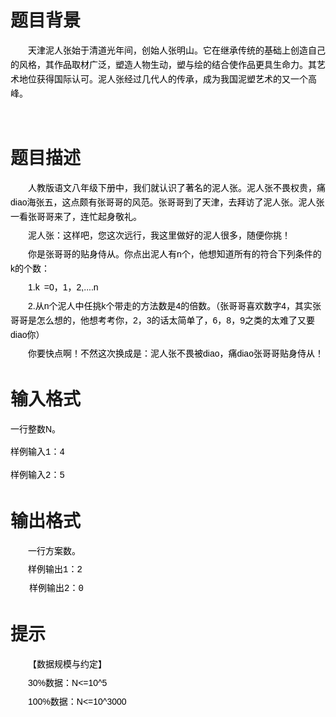 # 

 
 # 题目背景 
<p style="margin: 7px 0px; padding: 0px; border: 0px; outline: 0px; font-size: 14px; vertical-align: baseline; text-indent: 2em; color: rgb(0, 0, 0); font-family: sans-serif; line-height: 23px; background: transparent;">天津泥人张始于清道光年间，创始人张明山。它在继承传统的基础上创造自己的风格，其作品取材广泛，塑造人物生动，塑与绘的结合使作品更具生命力。其艺术地位获得国际认可。泥人张经过几代人的传承，成为我国泥塑艺术的又一个高峰。</p>

<p style="margin: 7px 0px; padding: 0px; border: 0px; outline: 0px; font-size: 14px; vertical-align: baseline; text-indent: 2em; color: rgb(0, 0, 0); font-family: sans-serif; line-height: 23px; background: transparent;">&nbsp;</p> 

 
 # 题目描述 
<p style="margin: 7px 0px; padding: 0px; border: 0px; outline: 0px; font-size: 14px; vertical-align: baseline; text-indent: 2em; color: rgb(0, 0, 0); font-family: sans-serif; line-height: 23px; background: transparent;">人教版语文八年级下册中，我们就认识了著名的泥人张。泥人张不畏权贵，痛diao海张五，这点颇有张哥哥的风范。张哥哥到了天津，去拜访了泥人张。泥人张一看张哥哥来了，连忙起身敬礼。</p>

<p style="margin: 7px 0px; padding: 0px; border: 0px; outline: 0px; font-size: 14px; vertical-align: baseline; text-indent: 2em; color: rgb(0, 0, 0); font-family: sans-serif; line-height: 23px; background: transparent;">泥人张：这样吧，您这次远行，我这里做好的泥人很多，随便你挑！</p>

<p style="margin: 7px 0px; padding: 0px; border: 0px; outline: 0px; font-size: 14px; vertical-align: baseline; text-indent: 2em; color: rgb(0, 0, 0); font-family: sans-serif; line-height: 23px; background: transparent;">你是张哥哥的贴身侍从。你点出泥人有n个，他想知道所有的符合下列条件的k的个数：</p>

<p style="margin: 7px 0px; padding: 0px; border: 0px; outline: 0px; font-size: 14px; vertical-align: baseline; text-indent: 2em; color: rgb(0, 0, 0); font-family: sans-serif; line-height: 23px; background: transparent;">1.k<span aria-readonly="true" class="MathJax" id="MathJax-Element-1-Frame" role="textbox" style="margin: 0px; padding: 0px; border: 0px; outline: 0px; vertical-align: baseline; display: inline; line-height: normal; text-indent: 0px; word-spacing: normal; word-wrap: normal; white-space: nowrap; float: none; direction: ltr; max-width: none; max-height: none; min-width: 0px; min-height: 0px; background: transparent;"><nobr style="-webkit-transition: none; transition: none; border: 0px; padding: 0px; margin: 0px; max-width: none; max-height: none; min-width: 0px; min-height: 0px; vertical-align: 0px;"><span class="math" id="MathJax-Span-1" style="margin: 0px; padding: 0px; border: 0px; outline: 0px; vertical-align: 0px; -webkit-transition: none; transition: none; display: inline-block; position: static; width: 0.509em; background: transparent;"><span style="margin: 0px; padding: 0px; border: 0px; outline: 0px; font-size: 13.8599996566772px; vertical-align: 0px; -webkit-transition: none; transition: none; display: inline-block; position: relative; width: 0.509em; height: 0px; background: transparent;"><span style="margin: 0px; padding: 0px; border: 0px; outline: 0px; font-size: 13.8599996566772px; vertical-align: 0px; -webkit-transition: none; transition: none; position: absolute; clip: rect(1.086em 1000.004em 2.24em -0.574em); top: -2.017em; left: 0.004em; background: transparent;"><span class="mrow" id="MathJax-Span-2" style="margin: 0px; padding: 0px; border: 0px; outline: 0px; font-size: 13.8599996566772px; vertical-align: 0px; -webkit-transition: none; transition: none; display: inline; position: static; background: transparent;"><span class="mi" id="MathJax-Span-3" style="margin: 0px; padding: 0px; border: 0px; outline: 0px; font-size: 13.8599996566772px; vertical-align: 0px; -webkit-transition: none; transition: none; display: inline; position: static; font-family: MathJax_Math-italic; background: transparent;">k</span></span></span></span></span></nobr></span>=0，1，2,....n</p>

<p style="margin: 7px 0px; padding: 0px; border: 0px; outline: 0px; font-size: 14px; vertical-align: baseline; text-indent: 2em; color: rgb(0, 0, 0); font-family: sans-serif; line-height: 23px; background: transparent;">2.从n个泥人中任挑k个带走的方法数是4的倍数。（张哥哥喜欢数字4，其实张哥哥是怎么想的，他想考考你，2，3的话太简单了，6，8，9之类的太难了又要diao你）</p>

<p style="margin: 7px 0px; padding: 0px; border: 0px; outline: 0px; font-size: 14px; vertical-align: baseline; text-indent: 2em; color: rgb(0, 0, 0); font-family: sans-serif; line-height: 23px; background: transparent;">你要快点啊！不然这次换成是：泥人张不畏被diao，痛diao张哥哥贴身侍从！</p> 

 
 # 输入格式 
<p><span style="color: rgb(0, 0, 0); font-family: sans-serif; font-size: 14px; line-height: 23px; text-indent: 28px;">一行整数N。</span></p>

<p><span style="color: rgb(0, 0, 0); font-family: 'Courier New', Courier, monospace; font-size: 14px; line-height: 23px; white-space: pre-wrap; background-color: transparent;">样例输入1：4</span></p>

<p><span style="color: rgb(0, 0, 0); font-family: 'Courier New', Courier, monospace; font-size: 14px; line-height: 23px; white-space: pre-wrap; background-color: transparent;">样例输入2：5</span></p> 

 
 # 输出格式 
<p style="margin: 7px 0px; padding: 0px; border: 0px; outline: 0px; font-size: 14px; vertical-align: baseline; text-indent: 2em; color: rgb(0, 0, 0); font-family: sans-serif; line-height: 23px; background: transparent;">一行方案数。</p>

<p style="margin: 7px 0px; padding: 0px; border: 0px; outline: 0px; font-size: 14px; vertical-align: baseline; text-indent: 2em; color: rgb(0, 0, 0); font-family: sans-serif; line-height: 23px; background: transparent;"><span style="font-family: 'Courier New', Courier, monospace; white-space: pre-wrap; background-color: transparent;">样例输出1：2</span></p>

<pre class="datafield" style="margin: 7px 30px; padding: 0px; border: 0px; outline: 0px; font-size: 14px; vertical-align: baseline; font-family: 'Courier New', Courier, monospace; color: rgb(0, 0, 0); line-height: 23px; background: transparent;">
样例输出2：0</pre> 

 
 # 提示 
<p style="margin: 7px 0px; padding: 0px; border: 0px; outline: 0px; font-size: 14px; vertical-align: baseline; text-indent: 2em; color: rgb(0, 0, 0); font-family: sans-serif; line-height: 23px; background: transparent;">【数据规模与约定】</p>

<p style="margin: 7px 0px; padding: 0px; border: 0px; outline: 0px; font-size: 14px; vertical-align: baseline; text-indent: 2em; color: rgb(0, 0, 0); font-family: sans-serif; line-height: 23px; background: transparent;">30%数据：N&lt;=10^5</p>

<p style="margin: 7px 0px; padding: 0px; border: 0px; outline: 0px; font-size: 14px; vertical-align: baseline; text-indent: 2em; color: rgb(0, 0, 0); font-family: sans-serif; line-height: 23px; background: transparent;">100%数据：N&lt;=10^3000</p> 
